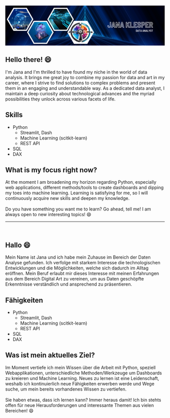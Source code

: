 ![my_gitub_banner](github_banner.png)

## Hello there! :smile:
I'm Jana and I'm thrilled to have found my niche in the world of data analysis. It brings me great joy to combine 
my passion for data and art in my career, where I strive to find solutions to complex problems and present them in an 
engaging and understandable way. 
As a dedicated data analyst, I maintain a deep curiosity about technological advances and the myriad possibilities they 
unlock across various facets of life.

## Skills

- Python
  - Streamlit, Dash
  - Machine Learning (scitkit-learn)
  - REST API
- SQL
- DAX

## What is my focus right now?
At the moment I am broadening my horizon regarding Python, especially web applications, different methods/tools to 
create dashboards and dipping my toes into machine learning. Learning is satisfying for me, so I will continuously 
acquire new skills and deepen my knowledge.
<br>
<br>
Do you have something you want me to learn? Go ahead, tell me! I am always open to new interesting topics! :smile:
<br>

---
<br>

## Hallo :smile:
Mein Name ist Jana und ich habe mein Zuhause im Bereich der Daten Analyse gefunden. Ich verfolge mit starkem Interesse
die technologischen Entwicklungen und die Möglichkeiten, welche sich dadurch im Alltag eröffnen. Mein Beruf erlaubt mir
dieses Interesse mit meinen Erfahrungen aus dem Bereich Digital Art zu vereinen, um aus Daten geschöpfte Erkenntnisse 
verständlich und ansprechend zu präsentieren.

## Fähigkeiten
- Python
  - Streamlit, Dash
  - Machine Learning (scitkit-learn)
  - REST API
- SQL
- DAX

## Was ist mein aktuelles Ziel?
Im Moment vertiefe ich mein Wissen über die Arbeit mit Python, speziell Webapplikationen, unterschiedliche Methoden/Werkzeuge
um Dashboards zu kreieren und Machine Learning.
Neues zu lernen ist eine Leidenschaft, weshalb ich kontinuierlich neue Fähigkeiten erwerben werde und Wege suche, um mein
bereits vorhandenes Wissen zu vertiefen.
<br>
<br>
Sie haben etwas, dass ich lernen kann? Immer heraus damit! Ich bin stehts offen für neue Herausforderungen und interessante
Themen aus vielen Bereichen! :smile:
<!--
**J-Klesper/J-Klesper** is a ✨ _special_ ✨ repository because its `README.md` (this file) appears on your GitHub profile.

Here are some ideas to get you started:

- 🔭 I’m currently working on ...
- 🌱 I’m currently learning ...
- 👯 I’m looking to collaborate on ...
- 🤔 I’m looking for help with ...
- 💬 Ask me about ...
- 📫 How to reach me: ...
- 😄 Pronouns: ...
- ⚡ Fun fact: ...
-->
